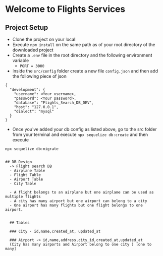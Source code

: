 # Welcome to Flights Services

## Project Setup
- Clone the project on your local
- Execute `npm install` on the same path as of your root directory of the downloaded project
- Create a `.env` file in the root directory and the following environment variable
    - `PORT = 3000`
- Inside the `src/config` folder create a new file `config.json` and then add the following piece of json


```
{
  "development": {
    "username": <Your username>,
    "password": <Your password>,
    "database": "Flights_Search_DB_DEV",
    "host": "127.0.0.1",
    "dialect": "mysql"
  }
}

```

- Once you've added your db config as listed above, go to the src folder from your terminal and execute `npx sequelize db:create`
and then execute

`npx sequelize db:migrate`
```

## DB Design
  -> Flight search DB
  - Airplane Table 
  - Flight Table
  - Airport Table 
  - City Table

  - A flight belongs to an airplane but one airplane can be used as multiple flights
  - A city has many airport but one airport can belong to a city
  - One airport has many flights but one flight belongs to one airport.


  ## Tables

  ### City - id,name,created_at, updated_at

  ### Airport -> id,name,address,city_id,created_at,updated_at
  (City has many airports and Airport belong to one city ) [one to many]
